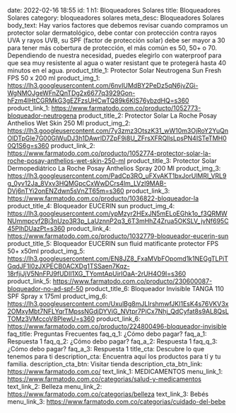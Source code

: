 date: 2022-02-16 18:55
id: 1
h1: Bloqueadores Solares
title: Bloqueadores Solares
category: bloqueadores solares
meta_desc: Bloqueadores Solares
body_text: Hay varios factores que debemos revisar cuando compramos un protector solar dermatológico, debe contar con protección contra rayos UVA y rayos UVB, su SPF (factor de protección solar) debe ser mayor a 30 para tener más cobertura de protección, el más común es 50, 50+ o 70. Dependiendo de nuestra necesidad, puedes elegirlo con waterproof para que sea muy resistente al agua o water resistant que te protegerá hasta 40 minutos en el agua.
product_title_1: Protector Solar Neutrogena Sun Fresh FPS 50 x 200 ml
product_img_1: https://lh3.googleusercontent.com/6nvIUMdBY2PeDz5qN6jvZGi-WgNMOJgeWFnZQnTDg2x6677q3929Gon-hFzm4IHtCGRMkG3gEZFzsUHCwTQ89k6KlS76ybzdHQ=s360
product_link_1: https://www.farmatodo.com.co/producto/1052773-bloqueador-neutrogena
product_title_2: Protector Solar La Roche Posay Anthelios Wet Skin 250 Ml
product_img_2: https://lh3.googleusercontent.com/7y3zmz3OtszK31_wW10m3OjRoY2YuQnOlDTpGIe7G00GlWuDJ3h1DAwrlD7ZpF9i8U_ZFrsXFRQllsLpsPN4ISTeTMH00Q1S6g=s360
product_link_2: https://www.farmatodo.com.co/producto/1052774-protector-solar-la-roche-posay-anthelios-wet-skin-250-ml
product_title_3: Protector Solar Dermopediátrico La Roche Posay Anthelios Spray 200 Ml
product_img_3: https://lh3.googleusercontent.com/PadCp3RO_uFXvAKT1bxJorUlMRl_VRL9g_0yv12Ja_8Vxv3HQMGpcCxWwDCrs4lm_LVzl9MAB-DVj6nTYi2onENZdwn5sVnZT65m=s360
product_link_3: https://www.farmatodo.com.co/producto/1036822-bloqueador-la
product_title_4: Bloqueador EUCERIN sun
product_img_4: https://lh3.googleusercontent.com/ypMzyr2HExJN5mELoEGhk1o_f3QRMWNUmmpcyf2Bj3nUzo3R3p_LaUznnP2q3_6T3mHhZ4Zrua5OKSLV_jvNf695C45PlhDUazPt=s360
product_link_4: https://www.farmatodo.com.co/producto/1032779-bloqueador-eucerin-sun
product_title_5: Bloqueador EUCERIN sun fluid matificante protector FPS 50+ x50ml
product_img_5: https://lh3.googleusercontent.com/EN8JZ8_FxaMVbFOpomd1k1NEGgTLPiTGqdJF1I0zJXPECB0ACXDg1TSSaen7Kqz-18rfjiJjV5NnFPJ9fUDII1XG_TYomtApUirIOaA-2rUH4O9I=s360
product_link_5: https://www.farmatodo.com.co/producto/230600087-bloqueador-no-ad-spf-50
product_title_6: Bloqueador Invisible TANGA 110 SPF Spray x 175ml
product_img_6: https://lh3.googleusercontent.com/UxulBg8mJLIrshmwfJKI1EsK4s76VKV3x2OMxyMbt7NFLYqrTMpssNGdjDYViG_NVtpr7PiCx7Nhj_QdCyfat8s9AL8QsLTOMz3VMccoV8PlewU=s360
product_link_6: https://www.farmatodo.com.co/producto/224800496-bloqueador-invisible
faq_title: Preguntas Frecuentes
faq_q_1: ¿Cómo debo pagar?
faq_a_1: Respuesta 1
faq_q_2: ¿Cómo debo pagar?
faq_a_2: Respuesta 1
faq_q_3: ¿Cómo debo pagar?
faq_a_3: Respuesta 1
title_cta: Descubre lo que tenemos para ti
description_cta: Encuentra aquí los productos para tí y tu familia.
description_cta_btn: Visitar tienda
description_cta_btn_link: https://www.farmatodo.com.co/
text_link_1: MEDICAMENTOS
menu_link_1: https://www.farmatodo.com.co/categorias/salud-y-medicamentos
text_link_2: Belleza
menu_link_2: https://www.farmatodo.com.co/categorias/belleza
text_link_3: Bebés
menu_link_3: https://www.farmatodo.com.co/categorias/cuidado-del-bebe
